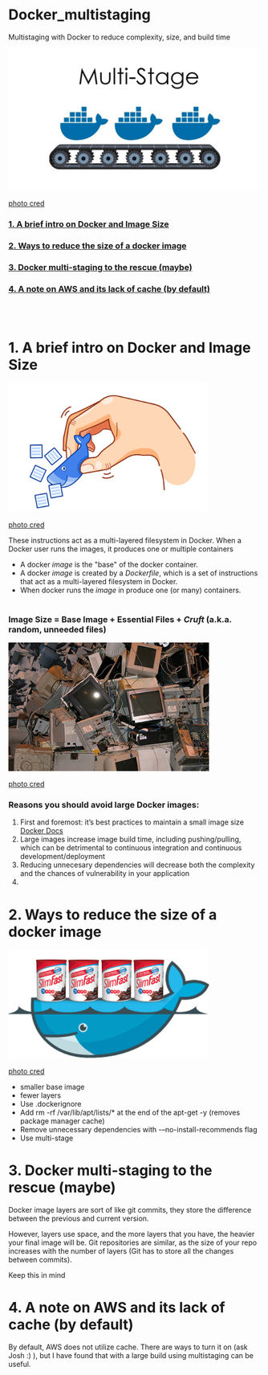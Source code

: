 # Docker_multistaging
Multistaging with Docker to reduce complexity, size, and build time

<img src="/Docs/multistage.jpg" width="600">  

[photo cred](https://www.youtube.com/watch?v=V9egJMknKtM)
&nbsp;  

### [1.  A brief intro on Docker and Image Size](#anchor1)
### [2.  Ways to reduce the size of a docker image](#anchor2)
### [3.  Docker multi-staging to the rescue (maybe)](#anchor3)
### [4.  A note on AWS and its lack of cache (by default)](#anchor4)
&nbsp;  
&nbsp;  
 

<a name="anchor1"></a>
# 1. A brief intro on Docker and Image Size 
<img src="/Docs/docker_small.png" width="400">  

[photo cred](https://learnk8s.io/blog/smaller-docker-images/) 


These instructions act as a multi-layered filesystem in Docker. When a Docker user runs the images, it produces one or multiple containers

* A docker *image* is the "base" of the docker container. 
* A docker *image* is created by a *Dockerfile*, which is a set of instructions that act as a multi-layered filesystem in Docker.
* When docker runs the *image* in produce one (or many) containers.
&nbsp;  
&nbsp; 
### Image Size = Base Image + Essential Files + *Cruft* (a.k.a. random, unneeded files)
<img src="/Docs/cruft.jpg" width="400">  

[photo cred](https://slangit.com/meaning/cruft)  
  
### Reasons you should avoid large Docker images:
1. First and foremost: it’s best practices to maintain a small image size [Docker Docs](https://docs.docker.com/develop/develop-images/dockerfile_best-practices/)
2. Large images increase image build time, including pushing/pulling, which can be detrimental to continuous integration and continuous development/deployment
3. Reducing unnecesary dependencies will decrease both the complexity and the chances of vulnerability in your application
4. 



<a name="anchor2"></a>
# 2. Ways to reduce the size of a docker image
<img src="/Docs/slim_docker.png" width="400">  

[photo cred](https://towardsdatascience.com/how-to-build-slim-docker-images-fast-ecc246d7f4a7/)  

* smaller base image
* fewer layers
* Use .dockerignore
* Add rm -rf /var/lib/apt/lists/* at the end of the apt-get -y (removes package manager cache)  
* Remove unnecessary dependencies with -–no-install-recommends flag
* Use multi-stage

# 3.  Docker multi-staging to the rescue (maybe)

Docker image layers are sort of like git commits, they store the difference between the previous and current version. 

However, layers use space, and the more layers that you have, the heavier your final image will be. Git repositories are similar, as the size of your repo increases with the number of layers (Git has to store all the changes between commits).

Keep this in mind



# 4. A note on AWS and its lack of cache (by default)

By default, AWS does not utilize cache. There are ways to turn it on (ask Josh :) ), but I have found that with a large build using multistaging can be useful.
